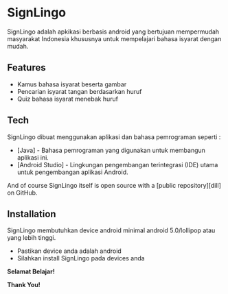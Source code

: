 # SignLingo


SignLingo adalah apkikasi berbasis android yang bertujuan mempermudah masyarakat Indonesia khususnya untuk mempelajari bahasa isyarat dengan mudah. 
## Features

- Kamus bahasa isyarat beserta gambar
- Pencarian isyarat tangan berdasarkan huruf
- Quiz bahasa isyarat menebak huruf

## Tech

SignLingo dibuat menggunakan aplikasi dan bahasa pemrograman seperti :
- [Java] - Bahasa pemrograman yang digunakan untuk membangun aplikasi ini.
- [Android Studio] - Lingkungan pengembangan terintegrasi (IDE) utama untuk pengembangan aplikasi Android.
  
And of course SignLingo itself is open source with a [public repository][dill]
 on GitHub.

## Installation

SignLingo membutuhkan device android minimal android 5.0/lollipop atau yang lebih tinggi.
- Pastikan device anda adalah android
- Silahkan install SignLingo pada devices anda


**Selamat Belajar!**

**Thank You!**
